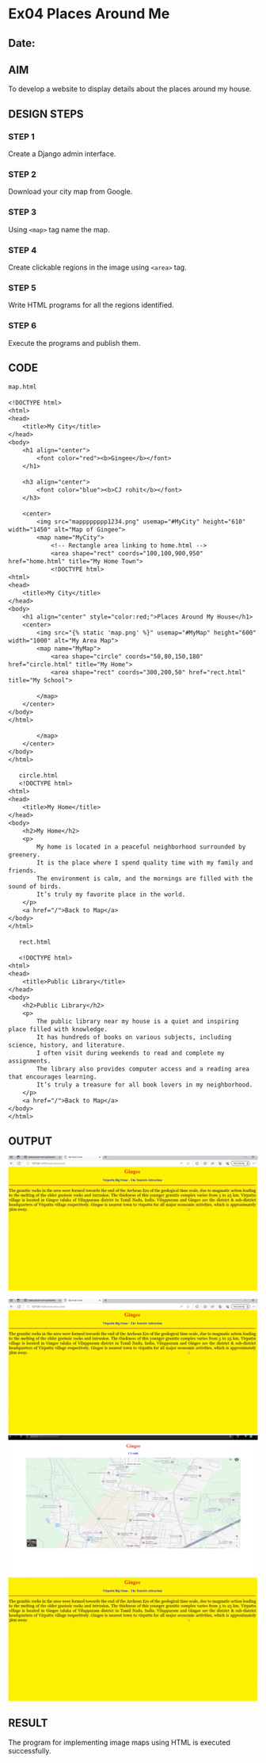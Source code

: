 # Ex04 Places Around Me
## Date: 

## AIM
To develop a website to display details about the places around my house.

## DESIGN STEPS

### STEP 1
Create a Django admin interface.

### STEP 2
Download your city map from Google.

### STEP 3
Using ```<map>``` tag name the map.

### STEP 4
Create clickable regions in the image using ```<area>``` tag.

### STEP 5
Write HTML programs for all the regions identified.

### STEP 6
Execute the programs and publish them.

## CODE
```
map.html 

<!DOCTYPE html>
<html>
<head>
    <title>My City</title>
</head>
<body>
    <h1 align="center">
        <font color="red"><b>Gingee</b></font>
    </h1>

    <h3 align="center">
        <font color="blue"><b>CJ rohit</b></font>
    </h3>

    <center>
        <img src="mapppppppp1234.png" usemap="#MyCity" height="610" width="1450" alt="Map of Gingee">
        <map name="MyCity">
            <!-- Rectangle area linking to home.html -->
            <area shape="rect" coords="100,100,900,950" href="home.html" title="My Home Town">
            <!DOCTYPE html>
<html>
<head>
    <title>My City</title>
</head>
<body>
    <h1 align="center" style="color:red;">Places Around My House</h1>
    <center>
        <img src="{% static 'map.png' %}" usemap="#MyMap" height="600" width="1000" alt="My Area Map">
        <map name="MyMap">
            <area shape="circle" coords="50,80,150,180" href="circle.html" title="My Home">
            <area shape="rect" coords="300,200,50" href="rect.html" title="My School">
 
        </map>
    </center>
</body>
</html>

        </map>
    </center>
</body>
</html>
   
   circle.html 
   <!DOCTYPE html>
<html>
<head>
    <title>My Home</title>
</head>
<body>
    <h2>My Home</h2>
    <p>
        My home is located in a peaceful neighborhood surrounded by greenery. 
        It is the place where I spend quality time with my family and friends. 
        The environment is calm, and the mornings are filled with the sound of birds. 
        It’s truly my favorite place in the world.
    </p>
    <a href="/">Back to Map</a>
</body>
</html>
   
   rect.html

   <!DOCTYPE html>
<html>
<head>
    <title>Public Library</title>
</head>
<body>
    <h2>Public Library</h2>
    <p>
        The public library near my house is a quiet and inspiring place filled with knowledge. 
        It has hundreds of books on various subjects, including science, history, and literature. 
        I often visit during weekends to read and complete my assignments. 
        The library also provides computer access and a reading area that encourages learning. 
        It’s truly a treasure for all book lovers in my neighborhood.
    </p>
    <a href="/">Back to Map</a>
</body>
</html>

```

## OUTPUT

![alt text](<Screenshot 2025-10-30 080006.png>)

![alt text](<Screenshot 2025-10-30 080006.png>)
![alt text](webdeex4.png)
![alt text](webdeex41.png)

## RESULT
The program for implementing image maps using HTML is executed successfully.
